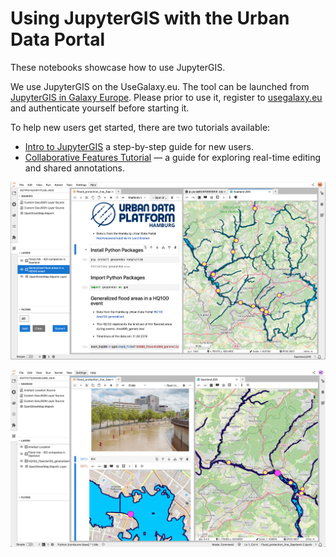# Using JupyterGIS with the Urban Data Portal

These notebooks showcase how to use JupyterGIS.

We use JupyterGIS on the UseGalaxy.eu. The tool can be launched from [JupyterGIS in Galaxy Europe](https://usegalaxy.eu/root?tool_id=interactive_tool_jupytergis_notebook). Please prior to use it, register to [usegalaxy.eu](https://usegalaxy.eu/login/start) and authenticate yourself before starting it.

To help new users get started, there are two tutorials available:
- [Intro to JupyterGIS](https://jupytergis.readthedocs.io/en/latest/user_guide/tutorials/01-intro/index.html) a step-by-step guide for new users.
- [Collaborative Features Tutorial](https://training.galaxyproject.org/training-material/topics/climate/tutorials/jupytergis_collaboration/tutorial.html) — a guide for exploring real-time editing and shared annotations. 


![Hamburg Urban Data Poral for flood analysis](static/Jupyter_notebook_with_jqgis.png)

![Floods in Saarland, Germany.](static/flood_in_saarland_with_jqgis.png)
